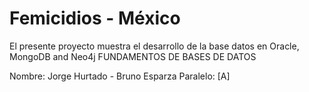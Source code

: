 # Femicidios - México
El presente proyecto muestra el desarrollo de la base datos en Oracle, MongoDB and Neo4j
FUNDAMENTOS DE BASES DE DATOS

Nombre: Jorge Hurtado - Bruno Esparza
Paralelo: [A]
